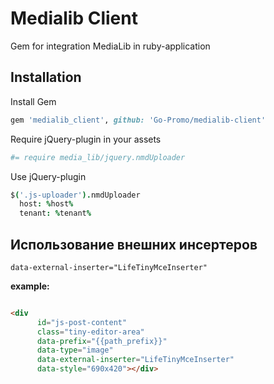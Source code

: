 # Medialib Client
Gem for integration MediaLib in ruby-application

## Installation

Install Gem
```ruby
gem 'medialib_client', github: 'Go-Promo/medialib-client'
```

Require jQuery-plugin in your assets
```coffee
#= require media_lib/jquery.nmdUploader
```

Use jQuery-plugin
```coffee
$('.js-uploader').nmdUploader
  host: %host%
  tenant: %tenant%
```

## Использование внешних инсертеров

`data-external-inserter="LifeTinyMceInserter"`

**example:**


```html

<div
      id="js-post-content"
      class="tiny-editor-area"
      data-prefix="{{path_prefix}}"
      data-type="image"
      data-external-inserter="LifeTinyMceInserter"
      data-style="690x420"></div>
      
```
